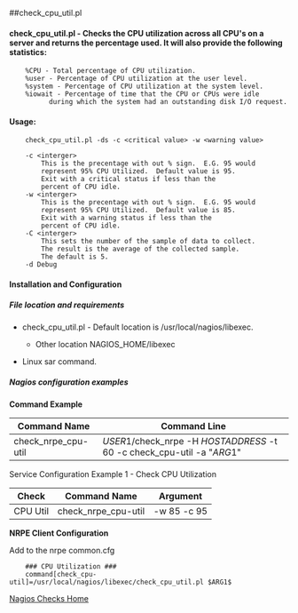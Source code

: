 ##check_cpu_util.pl

#### **check_cpu_util.pl** - Checks the CPU utilization across all CPU's on a server and returns the percentage used.  It will also provide the following statistics:
```		
  	%CPU - Total percentage of CPU utilization.
  	%user - Percentage of CPU utilization at the user level.
  	%system - Percentage of CPU utilization at the system level.
  	%iowait - Percentage of time that the CPU or CPUs were idle 
		  during which the system had an outstanding disk I/O request.
```

#### Usage: 
```
	check_cpu_util.pl -ds -c <critical value> -w <warning value> 
	
	-c <interger>
		This is the precentage with out % sign.  E.G. 95 would 
		represent 95% CPU Utilized.  Default value is 95.
		Exit with a critical status if less than the 
		percent of CPU idle.
	-w <interger>
		This is the precentage with out % sign.  E.G. 95 would 
		represent 95% CPU Utilized.  Default value is 85.
		Exit with a warning status if less than the 
		percent of CPU idle.
	-C <interger>
		This sets the number of the sample of data to collect.  
		The result is the average of the collected sample.  
		The default is 5.
	-d Debug

```

#### Installation and Configuration

##### File location and requirements

* check_cpu_util.pl - Default location is /usr/local/nagios/libexec.
	* Other location NAGIOS_HOME/libexec
	
* Linux sar command.
	
##### Nagios configuration examples

**Command Example**
	
Command Name | Command Line
------------ | --------------
check_nrpe_cpu-util | $USER1$/check_nrpe -H $HOSTADDRESS$ -t 60 -c check_cpu-util -a "$ARG1$"
	
	
Service Configuration Example 1 - Check CPU Utilization
	
Check | Command Name | Argument
----- | ------------ | --------------	
CPU Util | check_nrpe_cpu-util | -w 85 -c 95
	
	
**NRPE Client Configuration**

Add to the nrpe common.cfg
```
	### CPU Utilization ###
	command[check_cpu-util]=/usr/local/nagios/libexec/check_cpu_util.pl $ARG1$
```	
	
[Nagios Checks Home](http://throwsb.github.io/nagios-checks/)
